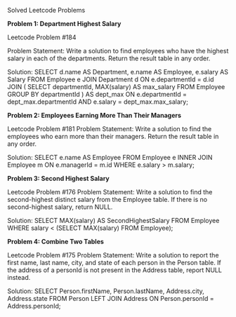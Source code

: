 Solved Leetcode Problems


**Problem 1: Department Highest Salary**

Leetcode Problem #184

Problem Statement:
Write a solution to find employees who have the highest salary in each of the departments. Return the result table in any order.


Solution:
SELECT d.name AS Department, e.name AS Employee, e.salary AS Salary
FROM Employee e
JOIN Department d ON e.departmentId = d.id
JOIN (
    SELECT departmentId, MAX(salary) AS max_salary
    FROM Employee
    GROUP BY departmentId
) AS dept_max ON e.departmentId = dept_max.departmentId AND e.salary = dept_max.max_salary;



**Problem 2: Employees Earning More Than Their Managers**


Leetcode Problem #181
Problem Statement:
Write a solution to find the employees who earn more than their managers. Return the result table in any order.


Solution:
SELECT e.name AS Employee 
FROM Employee e 
INNER JOIN Employee m ON e.managerId = m.id 
WHERE e.salary > m.salary;


**Problem 3: Second Highest Salary**


Leetcode Problem #176
Problem Statement:
Write a solution to find the second-highest distinct salary from the Employee table. If there is no second-highest salary, return NULL.


Solution:
SELECT MAX(salary) AS SecondHighestSalary 
FROM Employee 
WHERE salary < (SELECT MAX(salary) FROM Employee);


**Problem 4: Combine Two Tables**


Leetcode Problem #175
Problem Statement:
Write a solution to report the first name, last name, city, and state of each person in the Person table. If the address of a personId is not present in the Address table, report NULL instead.


Solution:
SELECT Person.firstName, Person.lastName, Address.city, Address.state 
FROM Person 
LEFT JOIN Address ON Person.personId = Address.personId;
